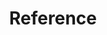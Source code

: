 ---
title: Reference
show_read_time: false
show_toc: false
canonical_url: 'https://docs.projectcalico.org/v3.9/reference/index'
---